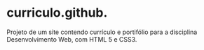 # curriculo.github.

Projeto de um site contendo currículo e portifólio para a disciplina Desenvolvimento Web, com HTML 5 e CSS3.
